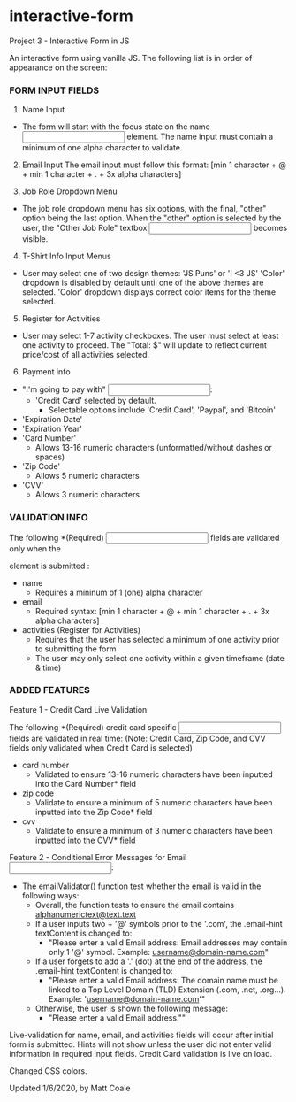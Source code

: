 # interactive-form
Project 3 - Interactive Form in JS

An interactive form using vanilla JS. The following list is in order of appearance on the screen:

### FORM INPUT FIELDS
1. Name Input
- The form will start with the focus state on the name <input> element.
The name input must contain a minimum of one alpha character to validate.

2. Email Input
The email input must follow this format: [min 1 character + @ + min 1 character + . + 3x alpha characters]

3. Job Role Dropdown Menu
- The job role dropdown menu has six options, with the final, "other" option being the last option.
When the "other" option is selected by the user, the "Other Job Role" textbox <input> becomes visible.

4. T-Shirt Info Input Menus
- User may select one of two design themes: 'JS Puns' or 'I <3 JS'
'Color' dropdown is disabled by default until one of the above themes are selected.
'Color' dropdown displays correct color items for the theme selected.

5. Register for Activities
- User may select 1-7 activity checkboxes. The user must select at least one activity to proceed.
The "Total: $" will update to reflect current price/cost of all activities selected.

6. Payment info
- "I'm going to pay with" <input>:
    - 'Credit Card' selected by default.
        - Selectable options include 'Credit Card', 'Paypal', and 'Bitcoin'
- 'Expiration Date'
- 'Expiration Year'
- 'Card Number'
    - Allows 13-16 numeric characters (unformatted/without dashes or spaces)
- 'Zip Code'
    - Allows 5 numeric characters
- 'CVV'
    - Allows 3 numeric characters

### VALIDATION INFO
The following *(Required) <input> fields are validated only when the <form> element is submitted :
- name
  - Requires a mininum of 1 (one) alpha character
- email
  - Required syntax: [min 1 character + @ + min 1 character + . + 3x alpha characters]
- activities (Register for Activities)
  - Requires that the user has selected a minimum of one activity prior to submitting the form
  - The user may only select one activity within a given timeframe (date & time)

### ADDED FEATURES

Feature 1 - Credit Card Live Validation:

The following *(Required) credit card specific <input> fields are validated in real time:
(Note: Credit Card, Zip Code, and CVV fields only validated when Credit Card is selected)
- card number
  - Validated to ensure 13-16 numeric characters have been inputted into the Card Number* field
- zip code
  - Validate to ensure a minimum of 5 numeric characters have been inputted into the Zip Code* field
- cvv
  - Validate to ensure a minimum of 3 numeric characters have been inputted into the CVV* field

Feature 2 - Conditional Error Messages for Email <input>:
- The emailValidator() function test whether the email is valid in the following ways:
  - Overall, the function tests to ensure the email contains alphanumerictext@text.text
  - If a user inputs two + '@' symbols prior to the '.com', the .email-hint textContent is changed to:
    - "Please enter a valid Email address:  Email addresses may contain only 1 '@' symbol. Example: username@domain-name.com"
  - If a user forgets to add a '.' (dot) at the end of the address, the .email-hint textContent is changed to:
    - "Please enter a valid Email address: The domain name must be linked to a Top Level Domain (TLD) Extension (.com, .net, .org...). Example: 'username@domain-name.com'"
  - Otherwise, the user is shown the following message:
    - "Please enter a valid Email address.""


Live-validation for name, email, and activities fields will occur after initial form is submitted. Hints will not show unless the user did not enter valid information in required input fields. Credit Card validation is live on load.


Changed CSS colors.

Updated 1/6/2020, by Matt Coale
